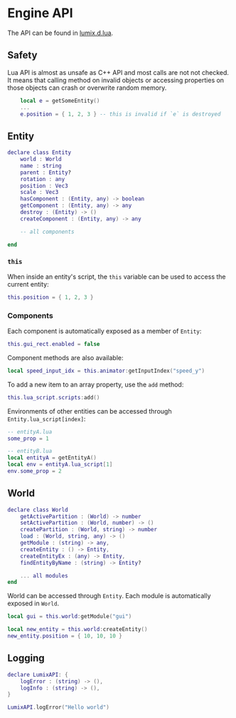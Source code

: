 # Engine API

The API can be found in [lumix.d.lua](../../data/scripts/lumix.d.lua).

## Safety 

Lua API is almost as unsafe as C++ API and most calls are not not checked. It means that calling method on invalid objects or accessing properties on those objects can crash or overwrite random memory.

```lua
	local e = getSomeEntity()
	...
	e.position = { 1, 2, 3 } -- this is invalid if `e` is destroyed 
```

## Entity

```lua
declare class Entity 
	world : World
	name : string
	parent : Entity?
	rotation : any
	position : Vec3
	scale : Vec3
	hasComponent : (Entity, any) -> boolean
	getComponent : (Entity, any) -> any
	destroy : (Entity) -> ()
	createComponent : (Entity, any) -> any

	-- all components

end
```

### `this`

When inside an entity's script, the `this` variable can be used to access the current entity:

```lua
this.position = { 1, 2, 3 }
```

### Components

Each component is automatically exposed as a member of `Entity`:

```lua
this.gui_rect.enabled = false
```

Component methods are also available:

```lua
local speed_input_idx = this.animator:getInputIndex("speed_y")
```

To add a new item to an array property, use the `add` method:

```lua 
this.lua_script.scripts:add()
```

Environments of other entities can be accessed through `Entity.lua_script[index]`:

```lua
-- entityA.lua
some_prop = 1

-- entityB.lua
local entityA = getEntityA()
local env = entityA.lua_script[1]
env.some_prop = 2
```


## World

```lua
declare class World
	getActivePartition : (World) -> number
	setActivePartition : (World, number) -> ()
	createPartition : (World, string) -> number
	load : (World, string, any) -> ()
	getModule : (string) -> any,
	createEntity : () -> Entity,
	createEntityEx : (any) -> Entity,
	findEntityByName : (string) -> Entity?

	... all modules
end
```

World can be accessed through `Entity`. Each module is automatically exposed in `World`.

```lua
local gui = this.world:getModule("gui")
```

```lua
local new_entity = this.world:createEntity()
new_entity.position = { 10, 10, 10 }
```

## Logging

```lua
declare LumixAPI: {
	logError : (string) -> (),
	logInfo : (string) -> (),
}
```

```lua
LumixAPI.logError("Hello world")
```